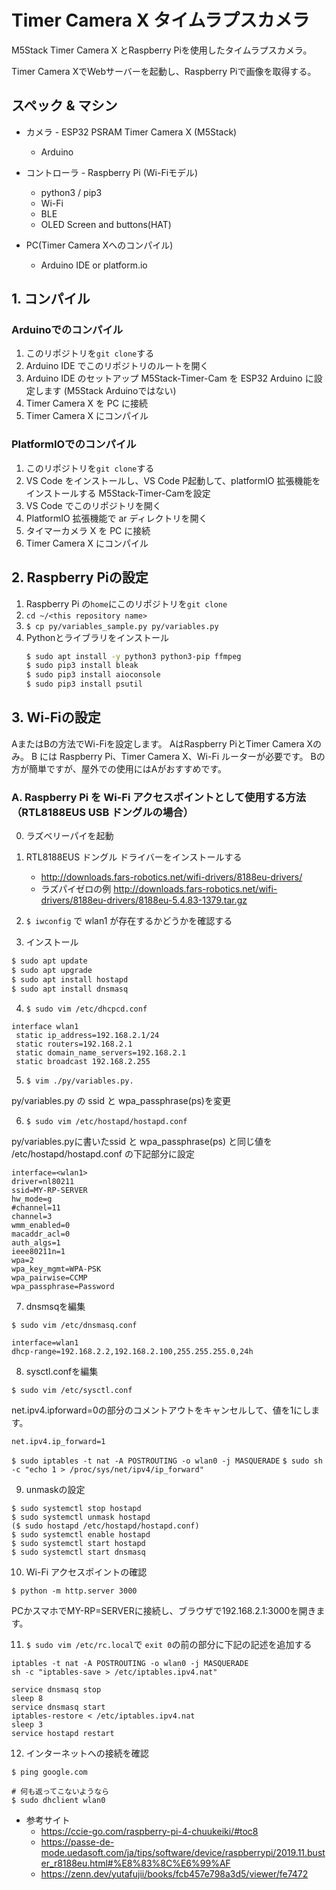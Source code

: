 # Timer Camera X タイムラプスカメラ

M5Stack Timer Camera X とRaspberry Piを使用したタイムラプスカメラ。

Timer Camera XでWebサーバーを起動し、Raspberry Piで画像を取得する。

## スペック & マシン

* カメラ - ESP32 PSRAM Timer Camera X (M5Stack)
    * Arduino

* コントローラ - Raspberry Pi (Wi-Fiモデル)
    * python3 / pip3
    * Wi-Fi
    * BLE
    * OLED Screen and buttons(HAT)

* PC(Timer Camera Xへのコンパイル)
    * Arduino IDE or platform.io

## 1. コンパイル

### Arduinoでのコンパイル

1. このリポジトリを`git clone`する
2. Arduino IDE でこのリポジトリのルートを開く
3. Arduino IDE のセットアップ
     M5Stack-Timer-Cam を ESP32 Arduino に設定します (M5Stack Arduinoではない)
4. Timer Camera X を PC に接続
5. Timer Camera X にコンパイル

### PlatformIOでのコンパイル

1. このリポジトリを`git clone`する
2. VS Code をインストールし、VS Code P起動して、platformIO 拡張機能をインストールする
    M5Stack-Timer-Camを設定
3. VS Code でこのリポジトリを開く
4. PlatformIO 拡張機能で ar ディレクトリを開く
5. タイマーカメラ X を PC に接続
6. Timer Camera X にコンパイル


## 2. Raspberry Piの設定

1. Raspberry Pi の`home`にこのリポジトリを`git clone`
2. `cd ~/<this repository name>`
3. `$ cp py/variables_sample.py py/variables.py`
4. Pythonとライブラリをインストール
    ```bash
    $ sudo apt install -y python3 python3-pip ffmpeg
    $ sudo pip3 install bleak
    $ sudo pip3 install aioconsole
    $ sudo pip3 install psutil
    ```

## 3. Wi-Fiの設定

AまたはBの方法でWi-Fiを設定します。
AはRaspberry PiとTimer Camera Xのみ。
B には Raspberry Pi、Timer Camera X、Wi-Fi ルーターが必要です。
Bの方が簡単ですが、屋外での使用にはAがおすすめです。


### A. Raspberry Pi を Wi-Fi アクセスポイントとして使用する方法（RTL8188EUS USB ドングルの場合）

0. ラズベリーパイを起動
1. RTL8188EUS ドングル ドライバーをインストールする
     * http://downloads.fars-robotics.net/wifi-drivers/8188eu-drivers/
     * ラズパイゼロの例 http://downloads.fars-robotics.net/wifi-drivers/8188eu-drivers/8188eu-5.4.83-1379.tar.gz

2. `$ iwconfig` で wlan1 が存在するかどうかを確認する

3. インストール
```bash
$ sudo apt update
$ sudo apt upgrade
$ sudo apt install hostapd
$ sudo apt install dnsmasq
```

4. `$ sudo vim /etc/dhcpcd.conf`
```
interface wlan1
 static ip_address=192.168.2.1/24
 static routers=192.168.2.1
 static domain_name_servers=192.168.2.1
 static broadcast 192.168.2.255
```

5. `$ vim ./py/variables.py.`

py/variables.py の ssid と wpa_passphrase(ps)を変更

6. `$ sudo vim /etc/hostapd/hostapd.conf`

py/variables.pyに書いたssid と wpa_passphrase(ps) と同じ値を /etc/hostapd/hostapd.conf の下記部分に設定

```
interface=<wlan1>
driver=nl80211
ssid=MY-RP-SERVER
hw_mode=g
#channel=11
channel=3
wmm_enabled=0
macaddr_acl=0
auth_algs=1
ieee80211n=1
wpa=2
wpa_key_mgmt=WPA-PSK
wpa_pairwise=CCMP
wpa_passphrase=Password
```

7. dnsmsqを編集

`$ sudo vim /etc/dnsmasq.conf`
```
interface=wlan1
dhcp-range=192.168.2.2,192.168.2.100,255.255.255.0,24h
```

8. sysctl.confを編集

 `$ sudo vim /etc/sysctl.conf`

net.ipv4.ipforward=0の部分のコメントアウトをキャンセルして、値を1にします。

```
net.ipv4.ip_forward=1

```
`$ sudo iptables -t nat -A POSTROUTING -o wlan0 -j MASQUERADE`
`$ sudo sh -c "echo 1 > /proc/sys/net/ipv4/ip_forward"`

9. unmaskの設定
```
$ sudo systemctl stop hostapd
$ sudo systemctl unmask hostapd
($ sudo hostapd /etc/hostapd/hostapd.conf)
$ sudo systemctl enable hostapd
$ sudo systemctl start hostapd
$ sudo systemctl start dnsmasq
```

10. Wi-Fi アクセスポイントの確認
```
$ python -m http.server 3000
```

PCかスマホでMY-RP=SERVERに接続し、ブラウザで192.168.2.1:3000を開きます。

11. `$ sudo vim /etc/rc.local`で `exit 0`の前の部分に下記の記述を追加する

```
iptables -t nat -A POSTROUTING -o wlan0 -j MASQUERADE
sh -c "iptables-save > /etc/iptables.ipv4.nat"

service dnsmasq stop
sleep 8
service dnsmasq start
iptables-restore < /etc/iptables.ipv4.nat
sleep 3
service hostapd restart
```

12. インターネットへの接続を確認

```
$ ping google.com

# 何も返ってこないようなら
$ sudo dhclient wlan0

```

* 参考サイト
    * https://ccie-go.com/raspberry-pi-4-chuukeiki/#toc8
    * https://passe-de-mode.uedasoft.com/ja/tips/software/device/raspberrypi/2019.11.buster_r8188eu.html#%E8%83%8C%E6%99%AF
    * https://zenn.dev/yutafujii/books/fcb457e798a3d5/viewer/fe7472